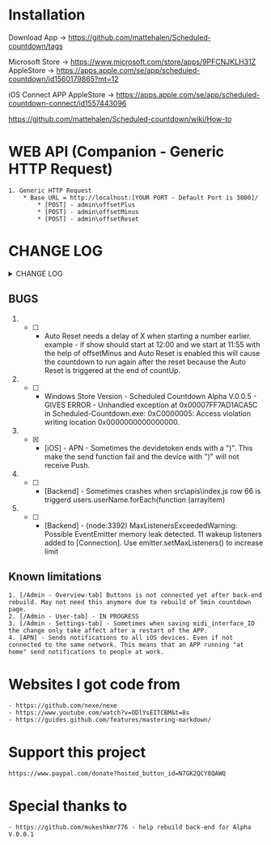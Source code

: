 # Installation
Download App -> https://github.com/mattehalen/Scheduled-countdown/tags

Microsoft Store -> https://www.microsoft.com/store/apps/9PFCNJKLH31Z
AppleStore -> https://apps.apple.com/se/app/scheduled-countdown/id1560179865?mt=12

iOS Connect APP
AppleStore -> https://apps.apple.com/se/app/scheduled-countdown-connect/id1557443096

https://github.com/mattehalen/Scheduled-countdown/wiki/How-to

# WEB API (Companion - Generic HTTP Request)
    1. Generic HTTP Request
        * Base URL = http://localhost:[YOUR PORT - Default Port is 3000]/
            * [POST] - admin\offsetPlus
            * [POST] - admin\offsetMinus
            * [POST] - admin\offsetReset

# CHANGE LOG
<details>
  <summary>CHANGE LOG</summary>

## Alpha V.0.0.28
    1. Fixed User href link on /admin user-tab.

  ## Alpha V.0.0.27
    1. First apple aproved release

## Alpha V.0.0.23-26
    1. more apple release tests.

## Alpha V.0.0.22 [2021-06-14]
    1."hardenedRuntime": true
## Alpha V.0.0.21 [2021-06-14]
    1. description
## Alpha V.0.0.20 [2021-06-13]
    1. [macOS] - Adding entitlements.mas - <key>com.apple.security.network.server</key> <true/> - TEST ONLY IF V.0.0.19 dosen't crash on startup at Apple.
## Alpha V.0.0.19 [2021-06-13]
    1. [macOS] - Removing entitlements.mas & entitlements.mas.inherit - <key>com.apple.security.network.server</key>
        <true/>
## Alpha V.0.0.18 [2021-06-11]
    1. Updated modules. Electron & Electron builder is now using Latest release.
    2. Remove folder EXTRAS
    3. Remove unused modules.
    4. [Back-end] - Created APN-notification.js and moved notification from alert.js to this file.
    5. [Back-end] - Separate all the create FOLDER into it's own .js file
## Alpha V.0.0.17 [2021-06-11]
    1. [MAIN WINDOW] - app.disableHardwareAcceleration()
## Alpha V.0.0.16 [2021-06-10]
    1. [macOS] - entitlements.mas - <key>com.apple.security.cs.disable-library-validation</key> <true/>
    2. [iOS] - APN - Added message to the sendNotification() in src/APN/index.js
## Alpha V.0.0.15 [2021-06-10]
    1. [Back-End] - Added "Headers" for part of Console.log to see whats triggering the log.
    2. -> REMOVED THIS ONE -> [macOS] - entitlements.mas & entitlements.mas.inherit - ITSAppUsesNonExemptEncryption changed to false
    3. [iOS] - APN - options-production changed to true
    4. [iOS] - APN - Now reads from the db-ios-tokens.json file and uses those inside the deviceTokens var.
    OBS !! when receiving token from iOS device. Sometime the Token ends with a ")". This make the token not work. Needs to remove the ")" in the token to get it to receive Push Notifications.
    5. [macOS] - entitlements.mas & entitlements.mas.inherit - <key>com.apple.security.network.server</key>
        <true/>
## Alpha V.0.0.14 [2021-06-09]
    1. install electron-log for logging to file
    2. [MAIN WINDOW] - Added Open log button
    3. [MAIN WINDOW] - Removikrying again to upload app to mac AppStore.
## Alpha V.0.0.13 [2021-06-07]
    1. Change entitlements -> com.apple.security.app-sandbox to FALSE &  "hardenedRuntime":false in package.json for test upload to Apple Store. WORKS on MAS-DEV.
    2. [AppStore Release] - Trying again to upload app to mac AppStore.
## Alpha V.0.0.12 [2021-06-04]
    1. Added Menu options to MAC version av app. Re-open Main Window & How to.
    2. [Back-end] - Added temporary fix for Re-open page. Now it only gives error but doesn't close app.
    3. [AppStore Release] - Trying again to upload app to mac AppStore.
## Alpha V.0.0.11 [2021-06-03]
    1. [Back-end] - APN now pushes to iOS devices but to all devices and not only local devices. THIS IS A KNOW BUG AND NEDS TO BE FIXED. 
    2. [AppStore Release] - Many changes made to try and find a way to upload the app to AppStore. USE MAS and send the pkg file from MAS with transporter to your App store connect.
## Alpha V.0.0.10 [2021-05-28]
    1.[Back-end] - Start adding support for APN (Apple Push Notification) server. 
    2.[Back-end] - Added Store iOS Token when an iOS device is connected. This is so the APN server knows what devices should receive the Notification.
## Alpha V.0.0.9 [2021-05-20]
    1.[MAIN WINDOW] - Fixed so Port input field is linked to the db-settings.json
    2.[Back-end] - fix GitHub HEAD on [MAIN WINDOW]
## Alpha V.0.0.8 [2021-05-17]
    1. [MAIN WINDOW] - Added AutoStart Button
## Alpha V.0.0.6 -> V.0.0.7
    1. Tried to make a Appstore version of the software but no luck yet. increase of version number due to not being able to use same version number on upload to Appstore.
## Alpha V.0.0.5 [2021-03-24]
    1. [src/services/admin-settings.js] - removed local date-string. Didn't save db-Backups on system with local date string using "/".
## Alpha V.0.0.4 [2021-03-19]
    1. [Main Window] - Added buttons to open / & /admin in default browser
    2. Test Submitted App to MicrosoftStore waiting approval
## Alpha V.0.0.3 [2021-03-08]
    1. [Main Window] - Remove Scrollers and added  resizable: false, autoHideMenuBar: true,
    2. [Main Window] - Fixed Bug where Save Port button didn't work after removing choose IP from selection of ip addresses.
## Alpha V.0.0.2 [2021-01-29]
    1. [Main Window] - start_server & stop_server now toggles between hidden and shown to prevent double pressing and to easier show if server is started or not.
    2. [/Admin - User-tab] - now lets you add and delete users. Users can then enter there page on url /users/"your-name" example /user/mathias.
    3. [/users/xxx] - 
       1. [Save - button] - Save the cue-list in users.json
       2. [Add new row - button] - Adds a new row to the cue-list with the title "Added Cue"
       3. [TimeCode is ON - button] - TBA
       4. [Hide Rows ON/OFF - button] - If TimeCode is running and rows are hidden you can push this to un hide All. Good when Capturing TC on rows.
    4. [Alert] - Now works on /watch and /countdown and /users/"your-name"
    5. [/admin - Alert - tab] - Added alertTime so you can chose how long the Alert should last.
## Alpha V.0.0.1 [2021-01-26]
    1. Rebuild of back-end - https://github.com/mukeshkmr776
    2. Implementing Electron for dist
    3. Creating SC-module for the clock & countdown part.



</details>


## BUGS
1. - [ ] -  Auto Reset needs a delay of X when starting a number earlier.
    example - if show should start at 12:00 and we start at 11:55 with the help of offsetMinus and Auto Reset is enabled this will cause the countdown to run again after the reset because the Auto Reset is triggered at the end of countUp. 
2. - [ ] -  Windows Store Version - Scheduled Countdown Alpha V.0.0.5 - GIVES ERROR - Unhandled exception at 0x00007FF7AD1ACA5C in Scheduled-Countdown.exe: 0xC0000005: Access violation writing location 0x0000000000000000.
3. - [X] -  [iOS] - APN - Sometimes the devidetoken ends with a ")". This make the send function fail and the device with ")" will not receive Push.
4. - [ ] - [Backend] - Sometimes crashes when src\apis\index.js row 66 is triggerd  users.userName.forEach(function (arrayItem)
5. - [ ] - [Backend] - (node:3392) MaxListenersExceededWarning: Possible EventEmitter memory leak detected. 11 wakeup listeners added to [Connection]. Use emitter.setMaxListeners() to increase limit

## Known limitations
    1. [/Admin - Overview-tab] Buttons is not connected yet after back-end rebuild. May not need this anymore due to rebuild of 5min countdown page.
    2. [/Admin - User-tab] - IN PROGRESS
    3. [/Admin - Settings-tab] - Sometimes when saving midi_interface_ID the change only take affect after a restart of the APP.
    4. [APN] - Sends notifications to all iOS devices. Even if not connected to the same network. This means that an APP running "at home" send notifications to people at work.
    
# Websites I got code from
    - https://github.com/nexe/nexe
    - https://www.youtube.com/watch?v=ODlYsEITCBM&t=8s
    - https://guides.github.com/features/mastering-markdown/


# Support this project
    https://www.paypal.com/donate?hosted_button_id=N7GK2QCY8QAWQ        

# Special thanks to
    - https://github.com/mukeshkmr776 - help rebuild back-end for Alpha V.0.0.1
